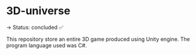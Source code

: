 # 3D-universe
-> Status: concluded ✅

This repository store an entire 3D game produced using Unity engine.
The program language used was C#.
